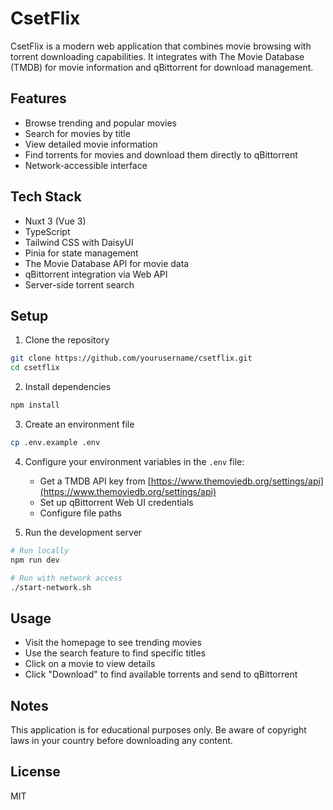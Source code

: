 # CsetFlix

CsetFlix is a modern web application that combines movie browsing with torrent downloading capabilities. It integrates with The Movie Database (TMDB) for movie information and qBittorrent for download management.

## Features

- Browse trending and popular movies
- Search for movies by title
- View detailed movie information
- Find torrents for movies and download them directly to qBittorrent
- Network-accessible interface

## Tech Stack

- Nuxt 3 (Vue 3)
- TypeScript
- Tailwind CSS with DaisyUI
- Pinia for state management
- The Movie Database API for movie data
- qBittorrent integration via Web API
- Server-side torrent search

## Setup

1. Clone the repository
```bash
git clone https://github.com/yourusername/csetflix.git
cd csetflix
```

2. Install dependencies
```bash
npm install
```

3. Create an environment file
```bash
cp .env.example .env
```

4. Configure your environment variables in the `.env` file:
   - Get a TMDB API key from [https://www.themoviedb.org/settings/api](https://www.themoviedb.org/settings/api)
   - Set up qBittorrent Web UI credentials
   - Configure file paths

5. Run the development server
```bash
# Run locally
npm run dev

# Run with network access
./start-network.sh
```

## Usage

- Visit the homepage to see trending movies
- Use the search feature to find specific titles
- Click on a movie to view details
- Click "Download" to find available torrents and send to qBittorrent

## Notes

This application is for educational purposes only. Be aware of copyright laws in your country before downloading any content.

## License

MIT
